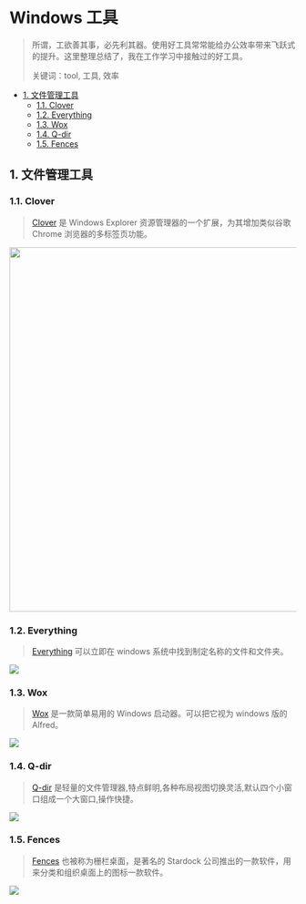 # Windows 工具

> 所谓，工欲善其事，必先利其器。使用好工具常常能给办公效率带来飞跃式的提升。这里整理总结了，我在工作学习中接触过的好工具。
>
> 关键词：tool, 工具, 效率

<!-- TOC depthFrom:2 depthTo:3 -->

- [1. 文件管理工具](#1-文件管理工具)
    - [1.1. Clover](#11-clover)
    - [1.2. Everything](#12-everything)
    - [1.3. Wox](#13-wox)
    - [1.4. Q-dir](#14-q-dir)
    - [1.5. Fences](#15-fences)

<!-- /TOC -->

## 1. 文件管理工具

### 1.1. Clover

> [Clover](http://cn.ejie.me/) 是 Windows Explorer 资源管理器的一个扩展，为其增加类似谷歌 Chrome 浏览器的多标签页功能。

<div align="center">
<img src="http://cn.ejie.me/images/clover.jpg" width="640" />
</div>

### 1.2. Everything

> [Everything](http://www.voidtools.com/) 可以立即在 windows 系统中找到制定名称的文件和文件夹。

![](http://oyz7npk35.bkt.clouddn.com/images/20180920180930174548.png)

### 1.3. Wox

> [Wox](https://github.com/Wox-launcher/Wox) 是一款简单易用的 Windows 启动器。可以把它视为 windows 版的 Alfred。

![](https://camo.githubusercontent.com/9db33546d3a905a9ad915e0948d3ba3f47f57b64/687474703a2f2f692e696d6775722e636f6d2f4474784e424a692e676966)

### 1.4. Q-dir

> [Q-dir](http://www.softpedia.com/get/File-managers/Q-Dir.shtml) 是轻量的文件管理器,特点鲜明,各种布局视图切换灵活,默认四个小窗口组成一个大窗口,操作快捷。

![](http://oyz7npk35.bkt.clouddn.com/images/20180920180930174437.png)

### 1.5. Fences

> [Fences](https://www.stardock.com/products/fences/) 也被称为栅栏桌面，是著名的 Stardock 公司推出的一款软件，用来分类和组织桌面上的图标一款软件。

![](https://timgsa.baidu.com/timg?image&quality=80&size=b9999_10000&sec=1538311775699&di=70a9d04f067844d1881031761b6ca67c&imgtype=0&src=http%3A%2F%2Fgss0.baidu.com%2F-vo3dSag_xI4khGko9WTAnF6hhy%2Fzhidao%2Fpic%2Fitem%2F962bd40735fae6cd16fbebdb0eb30f2442a70f38.jpg)
